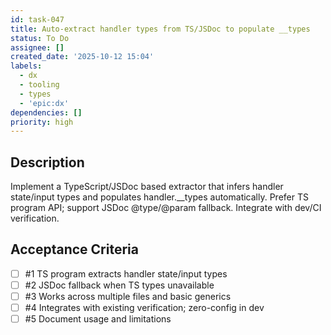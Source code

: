 ```yaml
---
id: task-047
title: Auto-extract handler types from TS/JSDoc to populate __types
status: To Do
assignee: []
created_date: '2025-10-12 15:04'
labels:
  - dx
  - tooling
  - types
  - 'epic:dx'
dependencies: []
priority: high
---
```


## Description

<!-- SECTION:DESCRIPTION:BEGIN -->
Implement a TypeScript/JSDoc based extractor that infers handler state/input types and populates handler.__types automatically. Prefer TS program API; support JSDoc @type/@param fallback. Integrate with dev/CI verification.
<!-- SECTION:DESCRIPTION:END -->

## Acceptance Criteria
<!-- AC:BEGIN -->
- [ ] #1 TS program extracts handler state/input types
- [ ] #2 JSDoc fallback when TS types unavailable
- [ ] #3 Works across multiple files and basic generics
- [ ] #4 Integrates with existing verification; zero-config in dev
- [ ] #5 Document usage and limitations
<!-- AC:END -->
